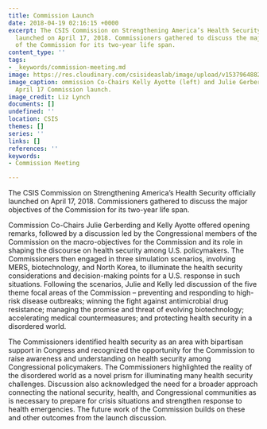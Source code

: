 ```yaml
---
title: Commission Launch
date: 2018-04-19 02:16:15 +0000
excerpt: The CSIS Commission on Strengthening America’s Health Security officially
  launched on April 17, 2018. Commissioners gathered to discuss the major objectives
  of the Commission for its two-year life span.
content_type: ''
tags:
- _keywords/commission-meeting.md
image: https://res.cloudinary.com/csisideaslab/image/upload/v1537964882/health-commission/1349-Lynch-180417.jpg
image_caption: ommission Co-Chairs Kelly Ayotte (left) and Julie Gerberding at the
  April 17 Commission launch.
image_credit: Liz Lynch
documents: []
undefined: ''
location: CSIS
themes: []
series: ''
links: []
references: ''
keywords:
- Commission Meeting

---
```

The CSIS Commission on Strengthening America’s Health Security officially launched on April 17, 2018. Commissioners gathered to discuss the major objectives of the Commission for its two-year life span.

Commission Co-Chairs Julie Gerberding and Kelly Ayotte offered opening remarks, followed by a discussion led by the Congressional members of the Commission on the macro-objectives for the Commission and its role in shaping the discourse on health security among U.S. policymakers. The Commissioners then engaged in three simulation scenarios, involving MERS, biotechnology, and North Korea, to illuminate the health security considerations and decision-making points for a U.S. response in such situations. Following the scenarios, Julie and Kelly led discussion of the five theme focal areas of the Commission – preventing and responding to high-risk disease outbreaks; winning the fight against antimicrobial drug resistance; managing the promise and threat of evolving biotechnology; accelerating medical countermeasures; and protecting health security in a disordered world.

The Commissioners identified health security as an area with bipartisan support in Congress and recognized the opportunity for the Commission to raise awareness and understanding on health security among Congressional policymakers. The Commissioners highlighted the reality of the disordered world as a novel prism for illuminating many health security challenges. Discussion also acknowledged the need for a broader approach connecting the national security, health, and Congressional communities as is necessary to prepare for crisis situations and strengthen response to health emergencies. The future work of the Commission builds on these and other outcomes from the launch discussion.